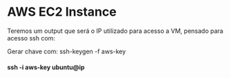 # AWS EC2 Instance

Teremos um output que será o IP utilizado para acesso a VM, pensado para acesso ssh com: 

Gerar chave com: ssh-keygen -f aws-key

#### ssh -i aws-key ubuntu@ip